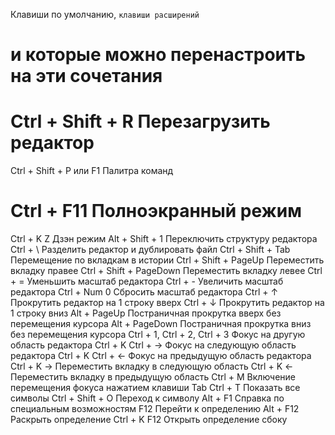 Клавиши по умолчанию, `клавиши расширений`
# и которые можно перенастроить на эти сочетания

# Ctrl + Shift + R  Перезагрузить редактор
Ctrl + Shift + P или F1  Палитра команд
# Ctrl + F11  Полноэкранный режим
Ctrl + K    Z  Дзэн режим
Alt + Shift + 1  Переключить структуру редактора
Ctrl + \  Разделить редактор и дублировать файл
Ctrl + Shift + Tab  Перемещение по вкладкам в истории
Ctrl + Shift + PageUp  Переместить вкладку правее
Ctrl + Shift + PageDown  Переместить вкладку левее
Ctrl + =  Уменьшить масштаб редактора
Ctrl + -  Увеличить масштаб редактора
Ctrl + Num 0  Сбросить масштаб редактора
Ctrl + ↑  Прокрутить редактор на 1 строку вверх
Ctrl + ↓  Прокрутить редактор на 1 строку вниз
Alt + PageUp  Постраничная прокрутка вверх без перемещения курсора
Alt + PageDown  Постраничная прокрутка вниз без перемещения курсора
Ctrl + 1, Ctrl + 2, Ctrl + 3  Фокус на другую область редактора
Ctrl + K    Ctrl + →  Фокус на следующую область редактора
Ctrl + K    Ctrl + ←  Фокус на предыдущую область редактора
Ctrl + K    →  Переместить вкладку в следующую область
Ctrl + K    ←  Переместить вкладку в предыдущую область
Ctrl + M  Включение перемещения фокуса нажатием клавиши Tab
Ctrl + T  Показать все символы
Ctrl + Shift + O  Переход к символу
Alt + F1  Справка по специальным возможностям
F12  Перейти к определению
Alt + F12  Раскрыть определение
Ctrl + K    F12  Открыть определение сбоку